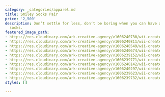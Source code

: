 ```yaml
---
category: _categories/apparel.md
title: Smiley Socks Pair
price: '2,500'
description: Don’t settle for less, don’t be boring when you can have a pair of Smiley
  socks.
featured_image_path:
- https://res.cloudinary.com/ark-creative-agency/v1606240730/wii-create/uploads/Rainbow_Socks_vmy41n.png
- https://res.cloudinary.com/ark-creative-agency/v1606240811/wii-create/uploads/Rainbow_Socks_-_2_zu3gan.png
- https://res.cloudinary.com/ark-creative-agency/v1606240549/wii-create/uploads/New_York_Socks_qn73jj.png
- https://res.cloudinary.com/ark-creative-agency/v1606240674/wii-create/uploads/New_York_Socks_-_2_ryoldg.png
- https://res.cloudinary.com/ark-creative-agency/v1606239152/wii-create/uploads/Navy_Smiley_eawqzc.png
- https://res.cloudinary.com/ark-creative-agency/v1606239771/wii-create/uploads/Navy_Smiley_-_2_no0ixm.png
- https://res.cloudinary.com/ark-creative-agency/v1606240142/wii-create/uploads/Croc_n9moop.png
- https://res.cloudinary.com/ark-creative-agency/v1606240297/wii-create/uploads/Croc_2_idkpkq.png
- https://res.cloudinary.com/ark-creative-agency/v1606239623/wii-create/uploads/Black_Heel_Smile_nltmnf.png
- https://res.cloudinary.com/ark-creative-agency/v1606239732/wii-create/uploads/Black_Heel_Smile_-_2_q9jzxy.png
styles: []

---
```


